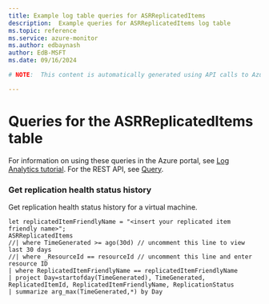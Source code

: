 ```yaml
---
title: Example log table queries for ASRReplicatedItems
description:  Example queries for ASRReplicatedItems log table
ms.topic: reference
ms.service: azure-monitor
ms.author: edbaynash
author: EdB-MSFT
ms.date: 09/16/2024

# NOTE:  This content is automatically generated using API calls to Azure. Any edits made on these files will be overwritten in the next run of the script. 

---
```


# Queries for the ASRReplicatedItems table

For information on using these queries in the Azure portal, see [Log Analytics tutorial](/azure/azure-monitor/logs/log-analytics-tutorial). For the REST API, see [Query](/rest/api/loganalytics/query).


### Get replication health status history  


Get replication health status history for a virtual machine.  

```query
let replicatedItemFriendlyName = "<insert your replicated item friendly name>";
ASRReplicatedItems
//| where TimeGenerated >= ago(30d) // uncomment this line to view last 30 days
//| where _ResourceId == resourceId // uncomment this line and enter resource ID
| where ReplicatedItemFriendlyName == replicatedItemFriendlyName
| project Day=startofday(TimeGenerated), TimeGenerated, ReplicatedItemId, ReplicatedItemFriendlyName, ReplicationStatus
| summarize arg_max(TimeGenerated,*) by Day
```

